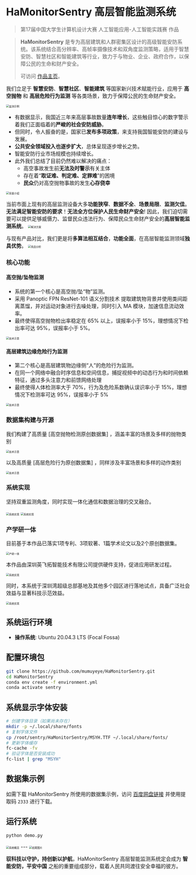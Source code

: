 # HaMonitorSentry 高层智能监测系统

> 第17届中国大学生计算机设计大赛 人工智能应用-人工智能实践赛 作品

> **HaMonitorSentry** 是专为高层建筑和人群密集区设计的高级智能安防系统。该系统结合高分辨率、高帧率摄像技术和双角度监测策略，适用于智慧安防、智慧社区和智能建筑等行业，致力于与物业、企业、政府合作，以保障公民的生命和财产安全。
>
> 可访问 [作品主页](https://mumuyeye.github.io/HaMonitorSentry/README.html)。

我们立足于 **智慧安防**、**智慧社区**、**智能建筑** 等国家新兴技术赋能行业，应用于 **高空抛物** 和 **高层危险行为监测** 等各类场景，致力于保障公民的生命财产安全。

<img src="image/README/1715679541656.png" alt="监测示例" style="zoom:50%;" />

- 有数据显示，我国近三年来高层事故数量**连年增长**，这些触目惊心的数字警示着我们正面临着的**严峻的社会安防威胁**。
- 但同时，令人振奋的是，国家已**发布多项政策**，来支持我国智能安防的建设与发展。
- **公共安全领域投入也逐步扩大**，总体呈现逐步增长之势。
- 智能安防行业市场规模也持续增长。
- 此外我们总结了目前仍然难以解决的痛点：
  - 高空事故发生前**无法及时警示**有关主体
  - 存在着“**取证难、判定难、定罪难**”的困境
  - **民众**仍对高空抛物事故的发生**心存侥幸**

<img src="image/README/背景_拼图.jpg" alt="背景介绍" style="zoom:50%;" />

当前市面上现有的高层监测设备大多**功能狭窄**、**数据不全**、**场景局限**、**监测欠佳**。**无法满足智能安防的要求**！**无法全方位保护人民生命财产安全**! 因此，我们迫切需要可以提供足够威慑力、监督民众违法行为、保障民众生命财产安全的**高层智能监测系统**。
<img src="image/README/1715696975686.jpg" alt="解决方案" style="zoom:50%;" />

与现有产品对比，我们更是将**多算法相互结合**，**功能全面**，在高层智能监测领域**独具优势**。
<img src="image/README/1715697052594.jpg" alt="竞品分析" style="zoom:50%;" />

### 核心功能

#### 高空抛/坠物监测

- 系统的第一个核心是高空抛/坠“物”监测。
- 采用 Panoptic FPN ResNet-101 语义分割技术 提取建筑物背景并使用类间距离蒸馏，并对运动对象进行去噪处理，同时引入 MA 模块，加速信息流动效率。
- 最终使得高空抛物检出率稳定在 65% 以上，误报率小于 15%，理想情况下检出率可达 95%，误报率小于 5%。

<img src="image/README/1715679635883.jpg" alt="技术示意" style="zoom:50%;" />

#### 高层建筑边缘危险行为监测

- 第二个核心是高层建筑物边缘侧“人”的危险行为监测。
- 在同一个网络中融合时序信息和空间信息，捕捉视频中的动态行为和时间依赖特征，通过多头注意力和前馈网络处理
- 最终使得人体检测率大于 70%，行为及危险系数确认误识率小于 15%，理想情况下检测率可达 95%，误报率小于 5%

<img src="image/README/1715679658779.jpg" alt="技术示意" style="zoom:50%;" />

### 数据集构建与开源

我们构建了高质量 [高空抛物检测原创数据集] ，涵盖丰富的场景及多样的抛物类别

<img src="image/README/1715679712273.jpg" alt="技术示意" style="zoom:50%;" />

以及高质量 [高层危险行为原创数据集] ，同样涉及丰富场景和多样的动作类别

<img src="image/README/1715679719404.jpg" alt="技术示意" style="zoom:50%;" />


### 系统实现

坚持双重监测角度，同时实现一体化通信和数据治理的交叉融合。

<img src="image/README/1715679775194.jpg" alt="系统实现" style="zoom:50%;" />

<img src="image/README/1715699167031.jpg" alt="系统实现" style="zoom:50%;" />

### 产学研一体

目前基于本作品已落实1项专利、3项软著、1篇学术论文以及2个原创数据集。

<img src="image/README/1715697181278.png" alt="产研一体" style="zoom:50%;" />


本作品由深圳英飞拓智能技术有限公司提供硬件支持，促进应用研发过程。

<img src="image/README/1715679811207.jpg" alt="系统实现" style="zoom:50%;" />

同时，本系统于深圳湾超级总部基地及其他多个园区进行落地试点，具备广泛社会效益与显著科技示范效益。

<img src="image/README/1715679817826.png" alt="系统实现" style="zoom:50%;" />


## 系统运行环境

- **操作系统**: Ubuntu 20.04.3 LTS (Focal Fossa)

## 配置环境包

```bash
git clone https://github.com/mumuyeye/HaMonitorSentry.git
cd HaMonitorSentry
conda env create -f environment.yml
conda activate sentry
```

## 系统显示字体安装

```bash
# 创建字体目录（如果尚未存在）
mkdir -p ~/.local/share/fonts
# 复制字体文件
cp /root/sentry/HaMonitorSentry/MSYH.TTF ~/.local/share/fonts/
# 更新字体缓存
fc-cache -fv
# 验证字体是否安装成功
fc-list | grep "MSYH"
```

## 数据集示例

如需下载 HaMonitorSentry 所使用的数据集示例，访问 [百度网盘链接](https://pan.baidu.com/s/12ACPttrbEMglgN6v_PanEw?pwd=2333) 并使用提取码 `2333` 进行下载。

## 运行系统

```bash
python demo.py
```

<img src="img/new_start.jpg" alt="系统概览" style="zoom:50%;" />
---

<img src="image/README/1715680450611.jpg" alt="结尾图片" style="zoom:50%;" />

**驭科技以守护，持创新以护航**，HaMonitorSentry 高层智能监测系统定会成为 **智能安防，平安中国** 之船的重要组成部分，载着人民共同渡往安全幸福的彼方。
